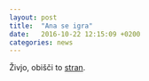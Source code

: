 ```yaml
---
layout: post
title:  "Ana se igra"
date:   2016-10-22 12:15:09 +0200
categories: news
---
```

Živjo,
obišči to [stran][stran].

<span class="glyphicon glyphicon-leaf"></span>

[stran]: https://jekyllrb.com/docs/frontmatter/